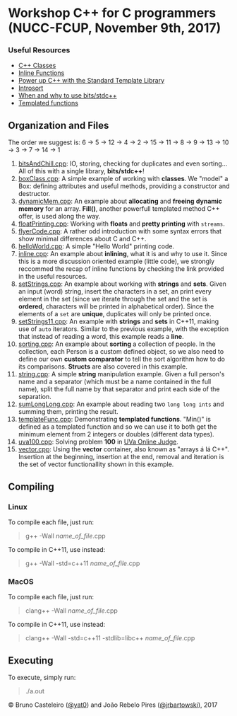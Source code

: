 # Workshop C++ for C programmers (NUCC-FCUP, November 9th, 2017)

### Useful Resources

* [C++ Classes](https://www.tutorialspoint.com/cplusplus/cpp_classes_objects.htm)
* [Inline Functions](http://www.geeksforgeeks.org/inline-functions-cpp/)
* [Power up C++ with the Standard Template Library](https://www.topcoder.com/community/data-science/data-science-tutorials/power-up-c-with-the-standard-template-library-part-1/)
* [Introsort](https://en.wikipedia.org/wiki/Introsort)
* [When and why to use bits/stdc++](https://www.quora.com/Is-it-good-practice-to-use-include-bits-stdc%2B%2B-h-in-programming-contests-instead-of-listing-a-lot-of-includes/answer/Khan-Sadh-Mostafa?srid=uCns7)
* [Templated functions](https://www.cprogramming.com/tutorial/templated_functions.html)

## Organization and Files

The order we suggest is: 6 -> 5 -> 12 -> 4 -> 2 -> 15 -> 11 -> 8 -> 9 -> 13 -> 10 -> 3 -> 7 -> 14 -> 1

1. [bitsAndChill.cpp](code/bitsAndChill.cpp): IO, storing, checking for duplicates and even sorting... All of this with a single library, **bits/stdc++**!
1. [boxClass.cpp](code/boxClass.cpp): A simple example of working with **classes**. We "model" a Box: defining attributes and useful methods, providing a constructor and destructor.
1. [dynamicMem.cpp](code/dynamicMem.cpp): An example about **allocating** and **freeing** **dynamic memory** for an array. **Fill()**, another powerfull templated method C++ offer, is used along the way.
1. [floatPrinting.cpp](code/floatPrinting.cpp): Working with **floats** and **pretty printing** with `streams`.
1. [flyerCode.cpp](code/flyerCode.cpp): A rather odd introduction with some syntax errors that show minimal differences about C and C++.
1. [helloWorld.cpp](code/helloWorld.cpp): A simple "Hello World" printing code.
1. [inline.cpp](code/inline.cpp): An example about **inlining**, what it is and why to use it. Since this is a more discussion oriented example (little code), we strongly reccommed the recap of inline functions by checking the link provided in the useful resources.
1. [setStrings.cpp](code/setStrings.cpp): An example about working with **strings** and **sets**. Given an input (word) string, insert the characters in a set, an print every element in the set (since we iterate through the set and the set is **ordered**, characters will be printed in alphabetical order). Since the elements of a `set` are **unique**, duplicates will only be printed once.
1. [setStrings11.cpp](code/setStrings11.cpp): An example with **strings** and **sets** in C++11, making use of `auto` iterators. Similar to the previous example, with the exception that instead of reading a word, this example reads a **line**.
1. [sorting.cpp](code/sorting.cpp): An example about **sorting** a collection of people. In the collection, each Person is a custom defined object, so we also need to define our own **custom comparator** to tell the sort algorithm how to do its comparisons. **Structs** are also covered in this example.
1. [string.cpp](code/string.cpp): A simple **string** manipulation example. Given a full person's name and a separator (which must be a name contained in the full name), split the full name by that separator and print each side of the separation.
1. [sumLongLong.cpp](code/sumLongLong.cpp): An example about reading two `long long ints` and summing them, printing the result.
1. [templateFunc.cpp](code/templateFunc.cpp): Demonstrating **templated functions**. "Min()" is defined as a templated function and so we can use it to both get the minimum element from 2 integers or doubles (different data types).
1. [uva100.cpp](code/uva100.cpp): Solving problem **100** in [UVa Online Judge](https://uva.onlinejudge.org/external/1/100.pdf).
1. [vector.cpp](code/vector.cpp): Using the **vector** container, also known as "arrays á lá C++". Insertion at the beginning, insertion at the end, removal and iteration is the set of vector functionallity shown in this example.

## Compiling

### Linux

To compile each file, just run:

> g++ -Wall *name_of_file*.cpp

To compile in C++11, use instead:

> g++ -Wall -std=c++11 *name_of_file*.cpp

### MacOS

To compile each file, just run:

> clang++ -Wall *name_of_file*.cpp

To compile in C++11, use instead:

> clang++ -Wall -std=c++11 -stdlib=libc++ *name_of_file*.cpp

## Executing

To execute, simply run:

> ./a.out

&copy; Bruno Casteleiro ([@yat0](http://github.com/yat0/)) and João Rebelo Pires ([@jrbartowski](http://github.com/jrbartowski/)), 2017
